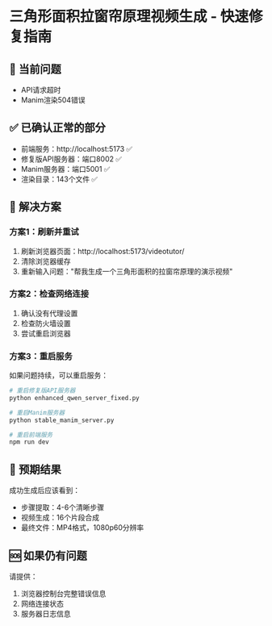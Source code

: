 # 三角形面积拉窗帘原理视频生成 - 快速修复指南

## 🎯 当前问题
- API请求超时
- Manim渲染504错误

## ✅ 已确认正常的部分
- 前端服务：http://localhost:5173 ✅
- 修复版API服务器：端口8002 ✅
- Manim服务器：端口5001 ✅
- 渲染目录：143个文件 ✅

## 🔧 解决方案

### 方案1：刷新并重试
1. 刷新浏览器页面：http://localhost:5173/videotutor/
2. 清除浏览器缓存
3. 重新输入问题："帮我生成一个三角形面积的拉窗帘原理的演示视频"

### 方案2：检查网络连接
1. 确认没有代理设置
2. 检查防火墙设置
3. 尝试重启浏览器

### 方案3：重启服务
如果问题持续，可以重启服务：

```bash
# 重启修复版API服务器
python enhanced_qwen_server_fixed.py

# 重启Manim服务器
python stable_manim_server.py

# 重启前端服务
npm run dev
```

## 📝 预期结果
成功生成后应该看到：
- 步骤提取：4-6个清晰步骤
- 视频生成：16个片段合成
- 最终文件：MP4格式，1080p60分辨率

## 🆘 如果仍有问题
请提供：
1. 浏览器控制台完整错误信息
2. 网络连接状态
3. 服务器日志信息 